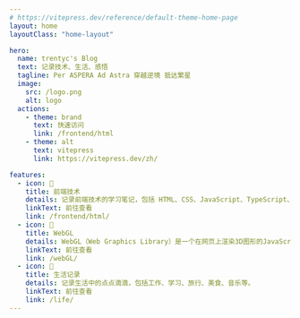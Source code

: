 ```yaml
---
# https://vitepress.dev/reference/default-theme-home-page
layout: home
layoutClass: "home-layout"

hero:
  name: trentyc's Blog
  text: 记录技术、生活、感悟
  tagline: Per ASPERA Ad Astra 穿越逆境 抵达繁星
  image:
    src: /logo.png
    alt: logo
  actions:
    - theme: brand
      text: 快速访问
      link: /frontend/html
    - theme: alt
      text: vitepress
      link: https://vitepress.dev/zh/

features:
  - icon: 📖
    title: 前端技术
    details: 记录前端技术的学习笔记，包括 HTML、CSS、JavaScript、TypeScript、Vue、React、Node.js 等。
    linkText: 前往查看
    link: /frontend/html/
  - icon: 📖
    title: WebGL
    details: WebGL（Web Graphics Library）是一个在网页上渲染3D图形的JavaScript API。它允许开发者使用HTML5的canvas元素来绘制2D和3D图形，无需使用插件。
    linkText: 前往查看
    link: /webGL/
  - icon: 📖
    title: 生活记录
    details: 记录生活中的点点滴滴，包括工作、学习、旅行、美食、音乐等。
    linkText: 前往查看
    link: /life/
---
```

